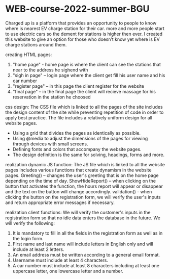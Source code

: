 # WEB-course-2022-summer-BGU
Charged up is a platform that provides an opportunity to people to know where is nearest EV charge station for their car. more and more people start to use electric cars so the dement for stations is higher then ever. I created this website to give an option for those who doesn’t know yet where is EV charge stations around them.

creating HTML pages:
1.	"home page" - home page is where the client can see the stations that near to the address he sighend with
2.	"sigh in page" – login page where the client get fill his user name and his car number
3.	"register page" – in this page the client register for the website
4.	"final page" – in the final page the client will recieve massage for his reservation in the station he choosed

css design:
The CSS file which is linked to all the pages of the site includes the design content of the site while preventing repetition of code in order to apply best practice. The file includes a relatively uniform design for all website pages.
* Using a grid that divides the pages as identically as possible.
* Using @media to adjust the dimensions of the pages for viewing through devices with small screens.
* Defining fonts and colors that accompany the website pages.
* The design definition is the same for solving, headings, forms and more.

realization dynamic JS function:
The JS file which is linked to all the website pages includes various functions that create dynamism in the website pages.
Greeting() – changes the user's greeting that is on the home page depending on the time of day.
ShowHideReport() – when clicking on the button that activates the function, the hours report will appear or disappear and the text on the button will change accordingly.
validation() - when clicking the button on the registration form, we will verify the user's inputs and return appropriate error messages if necessary.

realization client functions:
We will verify the customer's inputs in the registration form so that no idle data enters the database in the future.
We will verify the following:
1. It is mandatory to fill in all the fields in the registration form as well as in the login form.
2. First name and last name will include letters in English only and will include at least 2 letters.
3. An email address must be written according to a general email format.
4. Username must include at least 4 characters.
5. A car number must include at least 8 characters including at least one uppercase letter, one lowercase letter and a number.

